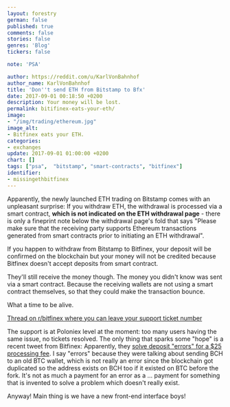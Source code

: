 ```yaml
---
layout: forestry
german: false
published: true
comments: false
stories: false
genres: 'Blog'
tickers: false

note: 'PSA'

author: https://reddit.com/u/KarlVonBahnhof
author_name: KarlVonBahnhof
title: 'Don''t send ETH from Bitstamp to Bfx'
date: 2017-09-01 00:18:50 +0200
description: Your money will be lost.
permalink: bitifinex-eats-your-eth/
image:
- "/img/trading/ethereum.jpg"
image_alt:
- Bitfinex eats your ETH.
categories:
- exchanges
update: 2017-09-01 01:00:00 +0200
chart: []
tags: ["psa",  "bitstamp", "smart-contracts", "bitfinex"]
identifier:
- missingethbitfinex
---
```

Apparently, the newly launched ETH trading on Bitstamp comes with an unpleasant surprise: If you withdraw ETH, the withdrawal is processed via a smart contract, **which is not indicated on the ETH withdrawal page** - there is only a fineprint note below the withdrawal page's fold that says "Please make sure that the receiving party supports Ethereum transactions generated from smart contracts prior to initiating an ETH withdrawal".

If you happen to withdraw from Bitstamp to Bitfinex, your deposit will be confirmed on the blockchain but your money will not be credited because Bitfinex doesn't accept deposits from smart contract.

They'll still receive the money though. The money you didn't know was sent via a smart contract. Because the receiving wallets are not using a smart contract themselves, so that they could make the transaction bounce.

What a time to be alive.

[Thread on r/bitfinex where you can leave your support ticket number](https://www.reddit.com/r/bitfinex/comments/6x792r/bitfinex_deposit_eth_from_smart_contract_wallet/)

The support is at Poloniex level at the moment: too many users having the same issue, no tickets resolved. The only thing that sparks some "hope" is a recent tweet from Bitfinex: Apparently, they [solve deposit "errors" for a $25 processing fee](https://twitter.com/bitfinex/status/900646338941128704). I say "errors" because they were talking about sending BCH to an old BTC wallet, which is not really an error since the blockchain got duplicated so the address exists on BCH too if it existed on BTC before the fork. It's not as much a payment for an error as a ... payment for something that is invented to solve a problem which doesn't really exist.

Anyway! Main thing is we have a new front-end interface boys!
